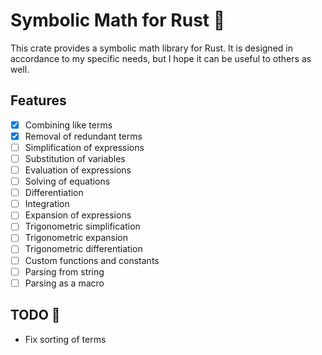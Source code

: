 # Symbolic Math for Rust :1234:

This crate provides a symbolic math library for Rust. It is designed in accordance to my specific needs, but I hope it can be useful to others as well.

## Features

-   [x] Combining like terms
-   [x] Removal of redundant terms
-   [ ] Simplification of expressions
-   [ ] Substitution of variables
-   [ ] Evaluation of expressions
-   [ ] Solving of equations
-   [ ] Differentiation
-   [ ] Integration
-   [ ] Expansion of expressions
-   [ ] Trigonometric simplification
-   [ ] Trigonometric expansion
-   [ ] Trigonometric differentiation
-   [ ] Custom functions and constants
-   [ ] Parsing from string
-   [ ] Parsing as a macro

## TODO :scroll:

-   Fix sorting of terms
